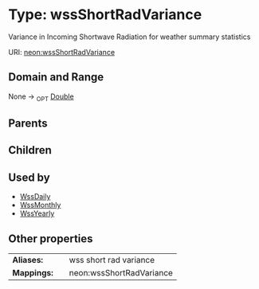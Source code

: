 
# Type: wssShortRadVariance


Variance in Incoming Shortwave Radiation for weather summary statistics

URI: [neon:wssShortRadVariance](https://data.neonscience.org/wssShortRadVariance)


## Domain and Range

None ->  <sub>OPT</sub> [Double](types/Double.md)

## Parents


## Children


## Used by

 * [WssDaily](WssDaily.md)
 * [WssMonthly](WssMonthly.md)
 * [WssYearly](WssYearly.md)

## Other properties

|  |  |  |
| --- | --- | --- |
| **Aliases:** | | wss short rad variance |
| **Mappings:** | | neon:wssShortRadVariance |

